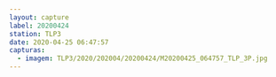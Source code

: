 ```yaml
---
layout: capture
label: 20200424
station: TLP3
date: 2020-04-25 06:47:57
capturas:
  - imagem: TLP3/2020/202004/20200424/M20200425_064757_TLP_3P.jpg
---
```

